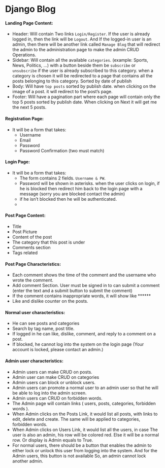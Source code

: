 # Django Blog


#### Landing Page Content:

- Header:
Will contain Two links `Login/Register`. If the user is already logged in,
then the link will be `Logout`. And If the logged-in user is an admin,
then there will be another link called `Manage Blog` that will redirect
the admin to the administration page to make the admin CRUD
Operations.
- Sidebar:
Will contain all the available `categories`.
(example: Sports, News, Politics, ...) with a button beside them be
`subscribe` or `unsubscribe` if the user is already subscribed to this
category.
when a category is chosen it will be redirected to a page that contains
all the posts belonging to this category. Sorted by date of publish
- Body:
Will have `top posts` sorted by publish date.
when clicking on the image of a post. it will redirect to the post’s
page.
- Footer: 
Will have a pagination part where each page will contain only the top
5 posts sorted by publish date.
When clicking on Next it will get me the next 5 posts.

#### Registration Page:
- It will be a form that takes:
    - Username
    - Email
    - Password
    - Password Confirmation (two must match)
    
#### Login Page:
- It will be a form that takes:
    - The form contains 2 fields. `Username & PW`.
    - Password will be shown in asterisks. when the user clicks on
        login, if he is blocked then redirect him back to the login page
        with a message (sorry you are blocked contact the admin)
    - if he isn’t blocked then he will be authenticated.
    - 
#### Post Page Content:
- Title
- Post Picture
- Content of the post
- The category that this post is under
- Comments section
- Tags related

#### Post Page Characteristics:
- Each comment shows the time of the comment and the
username who wrote the comment.
- Add comment Section. User must be signed in to can submit a
comment (enter the text and a submit button to submit the comment)
- If the comment contains inappropriate words, it will show like ******
- Like and dislike counter on the posts.

#### Normal user characteristics:
- He can see posts and categories
- Search by tag name, post title.
- If logged in he can like, dislike, comment, and reply to a comment on
a post.
- If blocked, he cannot log into the system on the login page
(Your account is locked, please contact an admin.)

#### Admin user characteristics:
- Admin users can make CRUD on posts.
- Admin user can make CRUD on categories
- Admin users can block or unblock users.
- Admin users can promote a normal user to an admin user so that he
will be able to log into the admin screen.
- Admin users can CRUD on forbidden words.
- The Admin page will contain links
( users, posts, categories, forbidden words ).
- When Admin clicks on the Posts Link, it would list all posts, with links
to edit, delete and create.
The same will be applied to categories, forbidden words.
- When Admin clicks on Users Link, it would list all the users, in case
The user is also an admin, his row will be colored red. Else it will be a
normal row. Or display is Admin equals to True.
- For normal users, there should be a button that enables the admin to
either lock or unlock this user from logging into the system. And for
the Admin users, this button is not available So, an admin cannot lock
another admin.
